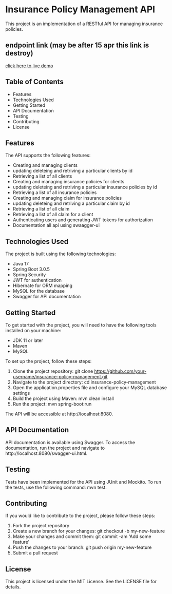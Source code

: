 

# Insurance Policy Management API
This project is an implementation of a RESTful API for managing insurance policies.

## endpoint link (may be after 15 apr this link is destroy)
<a href="https://insurance-management-system-production.up.railway.app/swagger-ui/index.html"> click here to live demo </a>
 </h2>

## Table of Contents
- Features
- Technologies Used
- Getting Started
- API Documentation
- Testing
- Contributing
- License


## Features
 The API supports the following features:

- Creating and managing clients
- updating deleteing and retriving a particular clients by id
- Retrieving a list of all clients
- Creating and managing insurance policies for clients
- updating deleteing and retriving a particular insurance policies by id
- Retrieving a list of all insurance policies
- Creating and managing claim for insurance policies
- updating deleteing and retriving a particular claim by id
- Retrieving a list of all claim
- Retrieving a list of all claim for a client
- Authenticating users and generating JWT tokens for authorization
- Documentation all api using swaagger-ui



## Technologies Used
The project is built using the following technologies:

- Java 17
- Spring Boot 3.0.5
- Spring Security
- JWT for authentication
- Hibernate for ORM mapping
- MySQL for the database
- Swagger for API documentation


## Getting Started
To get started with the project, you will need to have the following tools installed on your machine:

- JDK 11 or later
- Maven
- MySQL


To set up the project, follow these steps:

1. Clone the project repository: git clone https://github.com/your-username/insurance-policy-management.git
2. Navigate to the project directory: cd insurance-policy-management
3. Open the application.properties file and configure your MySQL database settings
4. Build the project using Maven: mvn clean install
5. Run the project: mvn spring-boot:run


The API will be accessible at http://localhost:8080.

## API Documentation
API documentation is available using Swagger. To access the documentation, run the project and navigate to http://localhost:8080/swagger-ui.html.

## Testing
Tests have been implemented for the API using JUnit and Mockito. To run the tests, use the following command: mvn test.

## Contributing
If you would like to contribute to the project, please follow these steps:

1. Fork the project repository
2. Create a new branch for your changes: git checkout -b my-new-feature
3. Make your changes and commit them: git commit -am 'Add some feature'
4. Push the changes to your branch: git push origin my-new-feature
5. Submit a pull request


## License
This project is licensed under the MIT License. See the LICENSE file for details.







